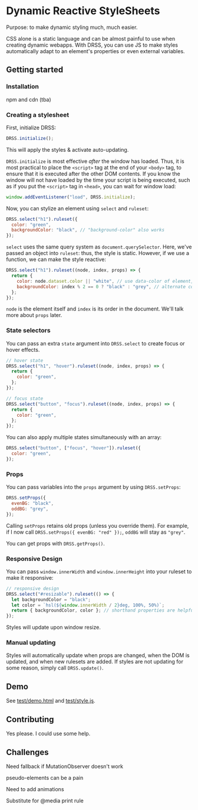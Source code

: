 # Dynamic Reactive StyleSheets

Purpose: to make dynamic styling much, much easier.

CSS alone is a static language and can be almost painful to use when creating dynamic webapps. With DRSS, you can use JS to make styles automatically adapt to an element's properties or even external variables.

## Getting started

### Installation

npm and cdn (tba)

### Creating a stylesheet

First, initialize DRSS:

```js
DRSS.initialize();
```

This will apply the styles & activate auto-updating.

`DRSS.initialize` is most effective _after_ the window has loaded. Thus, it is most practical to place the `<script>` tag at the end of your `<body>` tag, to ensure that it is executed after the other DOM contents.
If you know the window will not have loaded by the time your script is being executed, such as if you put the `<script>` tag in `<head>`, you can wait for window load:

```js
window.addEventListener("load", DRSS.initialize);
```

Now, you can stylize an element using `select` and `ruleset`:

```js
DRSS.select("h1").ruleset({
  color: "green",
  backgroundColor: "black", // "background-color" also works
});
```

`select` uses the same query system as `document.querySelector`.
Here, we've passed an object into `ruleset`: thus, the style is static.
However, if we use a function, we can make the style reactive:

```js
DRSS.select("h1").ruleset((node, index, props) => {
  return {
    color: node.dataset.color || "white", // use data-color of element, or white.
    backgroundColor: index % 2 == 0 ? "black" : "grey", // alternate colors
  };
});
```

`node` is the element itself and `index` is its order in the document. We'll talk more about `props` later.

### State selectors

You can pass an extra `state` argument into `DRSS.select` to create focus or hover effects.

```js
// hover state
DRSS.select("h1", "hover").ruleset((node, index, props) => {
  return {
    color: "green",
  };
});

// focus state
DRSS.select("button", "focus").ruleset((node, index, props) => {
  return {
    color: "green",
  };
});
```

You can also apply multiple states simultaneously with an array:

```js
DRSS.select("button", ["focus", "hover"]).ruleset({
  color: "green",
});
```

### Props

You can pass variables into the `props` argument by using `DRSS.setProps`:

```js
DRSS.setProps({
  evenBG: "black",
  oddBG: "grey",
});
```

Calling `setProps` retains old props (unless you override them). For example, if I now call `DRSS.setProps({ evenBG: "red" });`, `oddBG` will stay as `"grey"`.

You can get props with `DRSS.getProps()`.

### Responsive Design

You can pass `window.innerWidth` and `window.innerHeight` into your ruleset to make it responsive:

```js
// responsive design
DRSS.select("#resizable").ruleset(() => {
  let backgroundColor = "black";
  let color = `hsl(${window.innerWidth / 2}deg, 100%, 50%)`;
  return { backgroundColor, color }; // shorthand properties are helpful
});
```

Styles will update upon window resize.

### Manual updating

Styles will automatically update when props are changed, when the DOM is updated, and when new rulesets are added. If styles are not updating for some reason, simply call `DRSS.update()`.

## Demo

See [test/demo.html](./test/demo.html) and [test/style.js](./test/style.js).

## Contributing

Yes please. I could use some help.

## Challenges

Need fallback if MutationObserver doesn't work

pseudo-elements can be a pain

Need to add animations

Substitute for @media print rule
